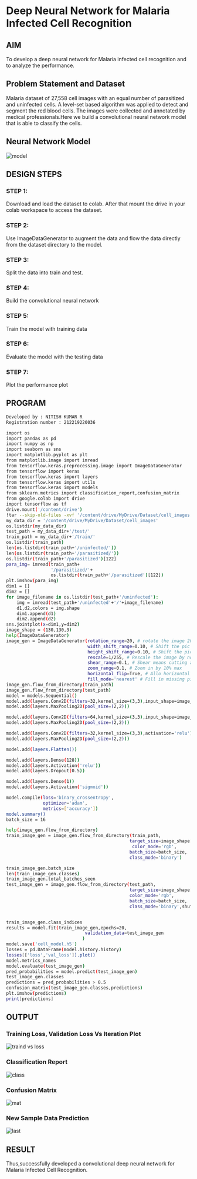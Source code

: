 # Deep Neural Network for Malaria Infected Cell Recognition

## AIM

To develop a deep neural network for Malaria infected cell recognition and to analyze the performance.

## Problem Statement and Dataset
Malaria dataset of 27,558 cell images with an equal number of parasitized and uninfected cells. A level-set based algorithm was applied to detect and segment the red blood cells. The images were collected and annotated by medical professionals.Here we build a convolutional neural network model that is able to classify the cells.

## Neural Network Model

![model](https://user-images.githubusercontent.com/114344373/196130397-d6537b0b-ee0e-4e51-9226-eb5a3322dbfd.jpg)


## DESIGN STEPS

### STEP 1:

Download and load the dataset to colab. After that mount the drive in your colab workspace to access the dataset.


### STEP 2:

Use ImageDataGenerator to augment the data and flow the data directly from the dataset directory to the model.


### STEP 3:

Split the data into train and test.


### STEP 4:

Build the convolutional neural network

### STEP 5:

Train the model with training data

### STEP 6:

Evaluate the model with the testing data


### STEP 7:

Plot the performance plot

## PROGRAM
```sh
Developed by : NITISH KUMAR R
Registration number : 212219220036

import os
import pandas as pd
import numpy as np
import seaborn as sns
import matplotlib.pyplot as plt
from matplotlib.image import imread
from tensorflow.keras.preprocessing.image import ImageDataGenerator
from tensorflow import keras
from tensorflow.keras import layers
from tensorflow.keras import utils
from tensorflow.keras import models
from sklearn.metrics import classification_report,confusion_matrix
from google.colab import drive
import tensorflow as tf
drive.mount('/content/drive')
!tar --skip-old-files -xvf '/content/drive/MyDrive/Dataset/cell_images.tar.xz' -C '/content/drive/MyDrive/Dataset/'
my_data_dir = '/content/drive/MyDrive/Dataset/cell_images'
os.listdir(my_data_dir)
test_path = my_data_dir+'/test/'
train_path = my_data_dir+'/train/'
os.listdir(train_path)
len(os.listdir(train_path+'/uninfected/'))
len(os.listdir(train_path+'/parasitized/'))
os.listdir(train_path+'/parasitized')[122]
para_img= imread(train_path+
                 '/parasitized/'+
                 os.listdir(train_path+'/parasitized')[122])
plt.imshow(para_img)
dim1 = []
dim2 = []
for image_filename in os.listdir(test_path+'/uninfected'):
    img = imread(test_path+'/uninfected'+'/'+image_filename)
    d1,d2,colors = img.shape
    dim1.append(d1)
    dim2.append(d2)
sns.jointplot(x=dim1,y=dim2)
image_shape = (130,130,3)
help(ImageDataGenerator)
image_gen = ImageDataGenerator(rotation_range=20, # rotate the image 20 degrees
                               width_shift_range=0.10, # Shift the pic width by a max of 5%
                               height_shift_range=0.10, # Shift the pic height by a max of 5%
                               rescale=1/255, # Rescale the image by normalzing it.
                               shear_range=0.1, # Shear means cutting away part of the image (max 10%)
                               zoom_range=0.1, # Zoom in by 10% max
                               horizontal_flip=True, # Allo horizontal flipping
                               fill_mode='nearest' # Fill in missing pixels with the nearest filled value
image_gen.flow_from_directory(train_path)
image_gen.flow_from_directory(test_path)
model = models.Sequential()
model.add(layers.Conv2D(filters=32,kernel_size=(3,3),input_shape=image_shape,activation='relu'))
model.add(layers.MaxPooling2D(pool_size=(2,2)))

model.add(layers.Conv2D(filters=64,kernel_size=(3,3),input_shape=image_shape,activation='relu'))
model.add(layers.MaxPooling2D(pool_size=(2,2)))

model.add(layers.Conv2D(filters=32,kernel_size=(3,3),activation='relu'))
model.add(layers.MaxPooling2D(pool_size=(2,2)))

model.add(layers.Flatten())

model.add(layers.Dense(128))
model.add(layers.Activation('relu'))
model.add(layers.Dropout(0.5))

model.add(layers.Dense(1))
model.add(layers.Activation('sigmoid'))

model.compile(loss='binary_crossentropy',
              optimizer='adam',
              metrics=['accuracy'])
model.summary()
batch_size = 16

help(image_gen.flow_from_directory)
train_image_gen = image_gen.flow_from_directory(train_path,
                                               target_size=image_shape[:2],
                                                color_mode='rgb',
                                               batch_size=batch_size,
                                               class_mode='binary')

train_image_gen.batch_size
len(train_image_gen.classes)
train_image_gen.total_batches_seen
test_image_gen = image_gen.flow_from_directory(test_path,
                                               target_size=image_shape[:2],
                                               color_mode='rgb',
                                               batch_size=batch_size,
                                               class_mode='binary',shuffle=False)


train_image_gen.class_indices
results = model.fit(train_image_gen,epochs=20,
                              validation_data=test_image_gen
                             )
model.save('cell_model.h5')
losses = pd.DataFrame(model.history.history)
losses[['loss','val_loss']].plot()
model.metrics_names
model.evaluate(test_image_gen)
pred_probabilities = model.predict(test_image_gen)
test_image_gen.classes
predictions = pred_probabilities > 0.5
confusion_matrix(test_image_gen.classes,predictions)
plt.imshow(predictions)
print[predictions]
```
## OUTPUT
### Training Loss, Validation Loss Vs Iteration Plot
![traind vs loss](https://user-images.githubusercontent.com/114344373/196130573-ed74f434-f6e3-4751-9066-f0a5be42ae48.jpg)
### Classification Report
![class](https://user-images.githubusercontent.com/114344373/196130727-2eb1505e-7e46-452d-9c2f-7d0117a133ac.jpg)
### Confusion Matrix
![mat](https://user-images.githubusercontent.com/114344373/196130859-ae6c8ff8-dbf3-4dd5-ad1c-bbb31375abfa.jpg)
### New Sample Data Prediction
![last](https://user-images.githubusercontent.com/114344373/196131007-96ff529d-b393-4047-b986-d5042a76e41d.jpg)
## RESULT
Thus,successfully developed a convolutional deep neural network for Malaria Infected Cell Recognition.



